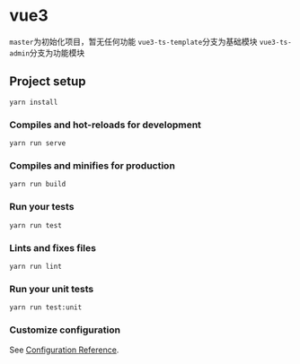 # vue3 
`master`为初始化项目，暂无任何功能
`vue3-ts-template`分支为基础模块
`vue3-ts-admin`分支为功能模块

## Project setup
```
yarn install
```

### Compiles and hot-reloads for development
```
yarn run serve
```

### Compiles and minifies for production
```
yarn run build
```

### Run your tests
```
yarn run test
```

### Lints and fixes files
```
yarn run lint
```

### Run your unit tests
```
yarn run test:unit
```

### Customize configuration
See [Configuration Reference](https://cli.vuejs.org/config/).
